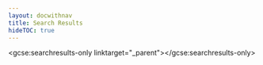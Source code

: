 ```yaml
---
layout: docwithnav
title: Search Results
hideTOC: true
---
```

<script>

  (function() {
    var cx = '013467772795878830775:lgtavaxylpe';
    var gcse = document.createElement('script');
    gcse.type = 'text/javascript';
    gcse.async = true;
    gcse.src = (document.location.protocol == 'https:' ? 'https:' : 'http:') +
        '//cse.google.com/cse.js?cx=' + cx;
    var s = document.getElementsByTagName('script')[0];
    s.parentNode.insertBefore(gcse, s);
  })();
</script>
<gcse:searchresults-only linktarget="_parent"></gcse:searchresults-only>